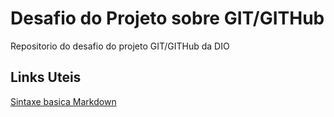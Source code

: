 # Desafio do Projeto sobre GIT/GITHub 

Repositorio do desafio do projeto GIT/GITHub da  DIO

## Links  Uteis

[Sintaxe basica Markdown](https://www.markdownguide.org/basic-syntax/)
